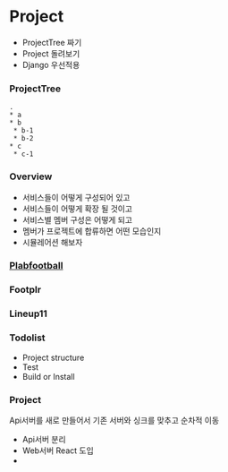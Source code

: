 Project
=======
- ProjectTree 짜기 
- Project 돌려보기
- Django 우선적용

### ProjectTree
```
.
* a
* b
 * b-1
 * b-2
* c
 * c-1
```



### Overview
- 서비스들이 어떻게 구성되어 있고
- 서비스들이 어떻게 확장 될 것이고
- 서비스별 멤버 구성은 어떻게 되고
- 멤버가 프로젝트에 합류하면 어떤 모습인지
- 시뮬레어션 해보자

### [Plabfootball](./plabfootball)

### Footplr

### Lineup11



### Todolist
- Project structure
- Test
- Build or Install

### Project
Api서버를 새로 만들어서 기존 서버와 싱크를 맞추고 순차적 이동
- Api서버 분리
- Web서버 React 도입
- 


